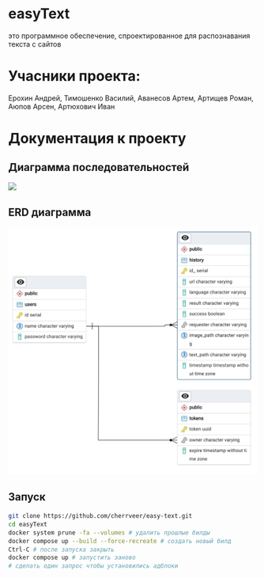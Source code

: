 # easyText
это программное обеспечение, спроектированное для распознавания текста с сайтов

# Учасники проекта: 
Ерохин Андрей, Тимошенко Василий, Аванесов Артем, Артищев Роман, Аюпов Арсен, Артюхович Иван

# Документация к проекту

## Диаграмма последовательностей
![](readme_assets/Диаграмма_последовательностей.png)

## ERD диаграмма
![](readme_assets/database-entity-relation-diagram.jpg)

## Запуск
```bash
git clone https://github.com/cherrveer/easy-text.git
cd easyText
docker system prune -fa --volumes # удалить прошлые билды
docker compose up --build --force-recreate # создать новый билд
Ctrl-C # после запуска закрыть
docker compose up # запустить заново
# сделать один запрос чтобы установились адблоки
```
